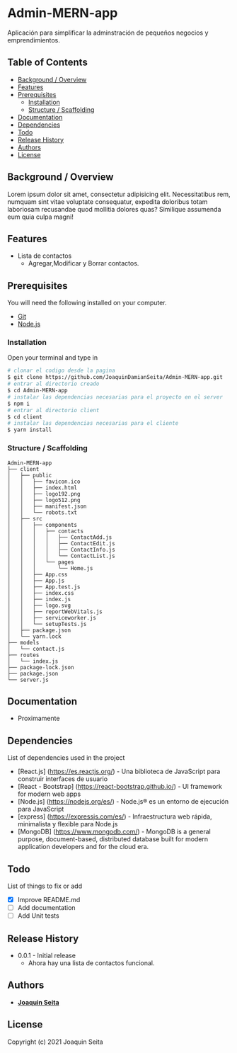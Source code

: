 # Admin-MERN-app

Aplicación para simplificar la adminstración de pequeños negocios y emprendimientos.

## Table of Contents

* [Background / Overview](#background--overview)
* [Features](#features)
* [Prerequisites](#prerequisites)
  * [Installation](#installation)
  * [Structure / Scaffolding](#structure--scaffolding)
* [Documentation](#documentation)
* [Dependencies](#dependencies)
* [Todo](#todo)
* [Release History](#release-history)
* [Authors](#authors)
* [License](#License)




## Background / Overview

Lorem ipsum dolor sit amet, consectetur adipisicing elit. Necessitatibus rem, numquam sint vitae voluptate consequatur, expedita doloribus totam laboriosam recusandae quod mollitia dolores quas? Similique assumenda eum quia culpa magni!

## Features

* Lista de contactos
  * Agregar,Modificar y Borrar contactos.

## Prerequisites

You will need the following installed on your computer.

* [Git](https://git-scm.com/)
* [Node.js](https://nodejs.org/)

### Installation

Open your terminal and type in

```sh
# clonar el codigo desde la pagina
$ git clone https://github.com/JoaquinDamianSeita/Admin-MERN-app.git
# entrar al directorio creado
$ cd Admin-MERN-app
# instalar las dependencias necesarias para el proyecto en el server
$ npm i
# entrar al directorio client
$ cd client
# instalar las dependencias necesarias para el cliente
$ yarn install
```

### Structure / Scaffolding

```text
Admin-MERN-app
├── client
│   ├── public
│   │   ├── favicon.ico
│   │   ├── index.html
│   │   ├── logo192.png
│   │   ├── logo512.png
│   │   ├── manifest.json
│   │   └── robots.txt
│   ├── src
│   │   ├── components
│   │   │   ├── contacts
│   │   │   │   ├── ContactAdd.js
│   │   │   │   ├── ContactEdit.js
│   │   │   │   ├── ContactInfo.js
│   │   │   │   └── ContactList.js
│   │   │   └── pages
│   │   │       └── Home.js
│   │   ├── App.css
│   │   ├── App.js
│   │   ├── App.test.js
│   │   ├── index.css
│   │   ├── index.js
│   │   ├── logo.svg
│   │   ├── reportWebVitals.js
│   │   ├── serviceworker.js
│   │   └── setupTests.js
│   ├── package.json
│   └── yarn.lock
├── models
│   └── contact.js
├── routes
│   └── index.js
├── package-lock.json
├── package.json
└── server.js
```

## Documentation

* Proximamente


## Dependencies

List of dependencies used in the project

* [React.js] (https://es.reactjs.org/) - Una biblioteca de JavaScript para construir interfaces de usuario
* [React - Bootstrap] (https://react-bootstrap.github.io/) - UI framework for modern web apps
* [Node.js] (https://nodejs.org/es/) - Node.js® es un entorno de ejecución para JavaScript
* [express] (https://expressjs.com/es/) - Infraestructura web rápida, minimalista y flexible para Node.js
* [MongoDB] (https://www.mongodb.com/) - MongoDB is a general purpose, document-based, distributed database built for modern application developers and for the cloud era.

## Todo

List of things to fix or add

- [x] Improve README.md
- [ ] Add documentation
- [ ] Add Unit tests

## Release History

* 0.0.1 - Initial release
  * Ahora hay una lista de contactos funcional.


## Authors

* [**Joaquin Seita**](https://github.com/JoaquinDamianSeita)

## License

Copyright (c) 2021 Joaquin Seita
